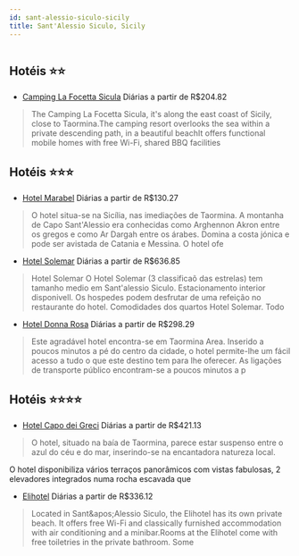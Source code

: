 ```yaml
---
id: sant-alessio-siculo-sicily
title: Sant'Alessio Siculo, Sicily
---
```


<center><img src="http://photos.hotelbeds.com/giata/13/133563/133563a_hb_a_030.jpg" alt="" /></center>


## Hotéis ⭐️⭐️

-    [Camping La Focetta Sicula](https://www.hurb.com/aud/https://www.hurb.com/hoteis/sant-alessio-siculo/camping-la-focetta-sicula-JNP-JP374271?cmp=18055) Diárias a partir de R$204.82
   > The Camping La Focetta Sicula, it&apos;s along the east coast of Sicily, close to Taormina.The camping resort overlooks the sea within a private descending path, in a beautiful beachIt offers functional mobile homes with free Wi-Fi, shared BBQ facilities 

## Hotéis ⭐️⭐️⭐️

-    [Hotel Marabel](https://www.hurb.com/aud/https://www.hurb.com/hoteis/sant-alessio-siculo/hotel-marabel-JNP-JP054661?cmp=18055) Diárias a partir de R$130.27
   > O hotel situa-se na Sicília, nas imediações de Taormina. A montanha de Capo Sant&apos;Alessio era conhecidas como Arghennon Akron entre os gregos e como Ar Dargah entre os árabes. Domina a costa jónica e pode ser avistada de Catania e Messina. O hotel ofe
-    [Hotel Solemar](https://www.hurb.com/aud/https://www.hurb.com/hoteis/sant-alessio-siculo/hotel-solemar-JNP-JP113133?cmp=18055) Diárias a partir de R$636.85
   > Hotel Solemar O Hotel Solemar (3 classificaõ das estrelas) tem tamanho medio em Sant&apos;alessio Siculo. Estacionamento interior disponivell. Os hospedes podem desfrutar de uma refeição no restaurante do hotel. Comodidades dos quartos Hotel Solemar. Todo
-    [Hotel Donna Rosa](https://www.hurb.com/aud/https://www.hurb.com/hoteis/sant-alessio-siculo/hotel-donna-rosa-JNP-JP054645?cmp=18055) Diárias a partir de R$298.29
   > Este agradável hotel encontra-se em Taormina Area. Inserido a poucos minutos a pé do centro da cidade, o hotel permite-lhe um fácil acesso a tudo o que este destino tem para lhe oferecer. As ligações de transporte público encontram-se a poucos minutos a p

## Hotéis ⭐️⭐️⭐️⭐️

-    [Hotel Capo dei Greci](https://www.hurb.com/aud/https://www.hurb.com/hoteis/sant-alessio-siculo/hotel-capo-dei-greci-JNP-JP251344?cmp=18055) Diárias a partir de R$421.13
   > O hotel, situado na baía de Taormina, parece estar suspenso entre o azul do céu e do mar, inserindo-se na encantadora natureza local.

O hotel disponibiliza vários terraços panorâmicos com vistas fabulosas, 2 elevadores integrados numa rocha escavada que 
-    [Elihotel](https://www.hurb.com/aud/https://www.hurb.com/hoteis/sant-alessio-siculo/elihotel-JNP-JP397172?cmp=18055) Diárias a partir de R$336.12
   > Located in Sant&amp;apos;Alessio Siculo, the Elihotel has its own private beach. It offers free Wi-Fi and classically furnished accommodation with air conditioning and a minibar.Rooms at the Elihotel come with free toiletries in the private bathroom. Some
